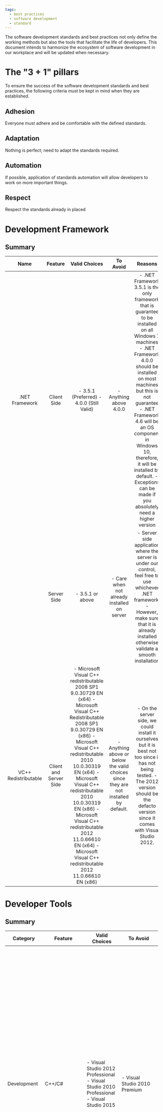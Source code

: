 ```yaml
---
tags:
  - best practices
  - software development
  - standard
---
```


The software development standards and best practices not only define the working methods but also the tools that facilitate the life of developers. This document intends to harmonize the ecosystem of software development in our workplace and will be updated when necessary.

# The "3 + 1" pillars
To ensure the success of the software development standards and best practices, the following criteria must be kept in mind when they are established.

## Adhesion
Everyone must adhere and be comfortable with the defined standards.

## Adaptation
Nothing is perfect; need to adapt the standards required.

## Automation
If possible, application of standards automation will allow developers to work on more important things.

## Respect
Respect the standards already in placed

# Development Framework

## Summary

|         Name         |         Feature        |                                                                                                                                                                                             Valid Choices                                                                                                                                                                                             |                                       To Avoid                                       |                                                                                                                                                                                 Reasons                                                                                                                                                                                 |
|:--------------------:|:----------------------:|:-----------------------------------------------------------------------------------------------------------------------------------------------------------------------------------------------------------------------------------------------------------------------------------------------------------------------------------------------------------------------------------------------------:|:------------------------------------------------------------------------------------:|:-----------------------------------------------------------------------------------------------------------------------------------------------------------------------------------------------------------------------------------------------------------------------------------------------------------------------------------------------------------------------:|
| .NET Framework       | Client Side            | - 3.5.1 (Preferred) - 4.0.0 (Still Valid)                                                                                                                                                                                                                                                                                                                                                             | - Anything above 4.0.0                                                               | - .NET Framework 3.5.1 is the only framework that is guarantee to be installed on all Windows 7 machines - .NET Framework 4.0.0 should be installed on most machines but this is not guarantee - .NET Framework 4.6 will be an OS component in Windows 10, therefore, it will be installed by default. - Exceptions can be made if you absolutely need a higher version |
|                      | Server Side            | - 3.5.1 or above                                                                                                                                                                                                                                                                                                                                                                                      | - Care when not already installed on server                                          | - Server side application where the server is under our control, feel free to use whichever .NET framework. - However, make sure that it is already installed otherwise validate a smooth installation                                                                                                                                                                  |
| VC++ Redistributable | Client and Server Side | - Microsoft Visual C++ redistributable 2008 SP1 9.0.30729 EN (x64) - Microsoft Visual C++ Redistributable 2008 SP1 9.0.30729 EN (x86) - Microsoft Visual C++ redistributable 2010 10.0.30319 EN (x64) - Microsoft Visual C++ redistributable 2010 10.0.30319 EN (x86) - Microsoft Visual C++ redistributable 2012 11.0.66610 EN (x64) - Microsoft Visual C++ redistributable 2012 11.0.66610 EN (x86) | - Anything above or below the valid choices since they are not installed by default. | - On the server side, we could install it ourselves but it is best not too since it has not being tested. - The 2012 version should be the defacto version since it comes with Visual Studio 2012.                                                                                                                                                                      |
 	 	 	 	 
# Developer Tools

## Summary

| Category               | Feature                     | Valid Choices                                                                            | To Avoid                                        | Reasons                                                                                                                                                                                                                                                                                                                                                                                                                                                                                                                                       |
|------------------------|-----------------------------|------------------------------------------------------------------------------------------|-------------------------------------------------|-----------------------------------------------------------------------------------------------------------------------------------------------------------------------------------------------------------------------------------------------------------------------------------------------------------------------------------------------------------------------------------------------------------------------------------------------------------------------------------------------------------------------------------------------|
| Development            | C++/C#                      | - Visual Studio 2012 Professional - Visual Studio 2010 Professional - Visual Studio 2015 | - Visual Studio 2010 Premium                    | - Visual Studio 2012 should be favored since development on Xbox One requires it. - Any new development should be performed with it or be updated to it - Existent project can continue to use Visual Studio 2010 - Visual Studio 2010 Premium, which is installed on half of the team and has a range of impressive tools for development, debugging and testing, could, by itself, establish the standards of many aspect of software development. However, since it is no longer available, we need to find other tools to meet our needs. |
|                        | MSSQL                       | - SQL Management Studio 2008 R2                                                          | - SQL Management Studio 2012                    | - Our latest attempt to install SQL Management Studio 2012 result in a bug that prevented use to run the application                                                                                                                                                                                                                                                                                                                                                                                                                          |
|                        | MSSQL - Intellisense        | - SQL Prompt - SQL Complete                                                              |                                                 |                                                                                                                                                                                                                                                                                                                                                                                                                                                                                                                                               |
|                        | MySQL                       | - SQLyog                                                                                 |                                                 |                                                                                                                                                                                                                                                                                                                                                                                                                                                                                                                                               |
|                        | Productivity - C#           | - Resharper Latest                                                                       | - Visual Assist - Resharper 5 & 6               | - There are significant improvements and behaviors discrepencies between Resharper 7 and previous version of Resharper. For instance, the coding standard is much more up to date in version 7, therefore, it is recommended to use it. Currently, the studio has a site license accessible via HTTP so there is no reason not to use it. - Please follow the following procedure to install ReSharper: Setup ReSharper                                                                                                                       |
|                        | Productivity - C++          | - Visual Assist                                                                          |                                                 | Visual Assist and Resharper are often installed on the workstation of developers at the same time. The reason is very simple; ReSharper is compatible only for c# and Visual Assist also works for C++. However, when they are installed together, there are several cases of incompatibility. For this reason, it is preferable to disabler Visual Assist because our environment is mainly c#.                                                                                                                                              |
|                        | Tests                       | - Resharper Latest                                                                       | - TestDriven.Net                                | - TestDriven.Net is no longer recommended - The latest resharper is far better                                                                                                                                                                                                                                                                                                                                                                                                                                                                |
|                        | Tests Coverage              | - dotCover                                                                               | - TestDriven.Net - OpenCover & Report Generator | - dotCover does the job better than TestDriven and NCover                                                                                                                                                                                                                                                                                                                                                                                                                                                                                     |
|                        | Documentation               | - GhostDoc                                                                               |                                                 |                                                                                                                                                                                                                                                                                                                                                                                                                                                                                                                                               |
|                        | Integration                 | - Araxis Merge                                                                           | - P4Merge & P4Diff                              | - P4Merge and P4Diff are integration tools that come by default of Perforce. They are simply less powerful than Araxis Merge.                                                                                                                                                                                                                                                                                                                                                                                                                 |
|                        | Source control              | - Perforce Plugin (P4VS)                                                                 |                                                 |                                                                                                                                                                                                                                                                                                                                                                                                                                                                                                                                               |
|                        | Source Control Assistant    | - Submit Assistant                                                                       |                                                 | - Internal tool                                                                                                                                                                                                                                                                                                                                                                                                                                                                                                                               |
| Source code analysis   | Style                       | - StyleCop (and plugin for Resharper < 6)                                                |                                                 |                                                                                                                                                                                                                                                                                                                                                                                                                                                                                                                                               |
|                        | Conceptual                  | - FxCop                                                                                  | - Source Analysis                               | - Source Analysis is a feature that comes with Visual Studio 2010 Premium or better. Therefore, it is to be avoided since this version of Visual Studio is not standard in Ubisoft.                                                                                                                                                                                                                                                                                                                                                           |
|                        | Defects and Security        | - Coverity                                                                               |                                                 |                                                                                                                                                                                                                                                                                                                                                                                                                                                                                                                                               |
| Debugging              | Memory                      | - ANTS Memory Profiler                                                                   | - dotTrace Memory                               | - dotTrace is, at this time, unable to attach to a running .net program like ANTS Memory and Performance Profiler.                                                                                                                                                                                                                                                                                                                                                                                                                            |
|                        | Performance                 | - ANTS Performance Profiler                                                              | - dotTrace Performance                          |                                                                                                                                                                                                                                                                                                                                                                                                                                                                                                                                               |
| Database               | Synchronization - Structure | - SQL Compare                                                                            |                                                 |                                                                                                                                                                                                                                                                                                                                                                                                                                                                                                                                               |
|                        | Synchronization - Data      | - SQL Data Compare                                                                       |                                                 |                                                                                                                                                                                                                                                                                                                                                                                                                                                                                                                                               |
| Components Managements | .NET Libraries              | - NuGet                                                                                  |                                                 |                                                                                                                                                                                                                                                                                                                                                                                                                                                                                                                                               |
|                        | Web Software                | - Microsoft Web Platform Installer                                                       |                                                 |                                                                                                                                                                                                                                                                                                                                                                                                                                                                                                                                               |

# Components and libraries

## Summary

- It is recommended to use libraries and components that are directly available via NuGet for ease and automation of installation and configuration.
- If the libraries and components are not available in NuGet, they should be included directly in the project and be submitted in Perforce under the **ExtLibs** folder.

| Category         | Feature                     | Valid Choices                                                                                                                                                                                            | To Avoid                                                                                                                                                                                      | Reason                                                                                                                                                                                                                                                                                                                                                                                                                                                                                                                                                                                             |
|------------------|-----------------------------|----------------------------------------------------------------------------------------------------------------------------------------------------------------------------------------------------------|-----------------------------------------------------------------------------------------------------------------------------------------------------------------------------------------------|----------------------------------------------------------------------------------------------------------------------------------------------------------------------------------------------------------------------------------------------------------------------------------------------------------------------------------------------------------------------------------------------------------------------------------------------------------------------------------------------------------------------------------------------------------------------------------------------------|
| Web UI           | Silverlight                 | - Telerik Controls for Silverlight                                                                                                                                                                       |                                                                                                                                                                                               |                                                                                                                                                                                                                                                                                                                                                                                                                                                                                                                                                                                                    |
|                  | ASP.NET                     | - ComponentArt Web.UI - ComponentArt SOA.UI - AJAX Control Toolkit                                                                                                                                       |                                                                                                                                                                                               |                                                                                                                                                                                                                                                                                                                                                                                                                                                                                                                                                                                                    |
|                  | ASP.NET MVC                 | - Telerik Extensions for ASP.NET MVC - Knockout.js                                                                                                                                                       |                                                                                                                                                                                               |                                                                                                                                                                                                                                                                                                                                                                                                                                                                                                                                                                                                    |
|                  | HTML & CSS                  | - Metro UI CSS     - http://metroui.org.ua/ - Bootstrap     - http://twitter.github.io/bootstrap/     - http://talkslab.github.io/metro-bootstrap/index.html                                             |                                                                                                                                                                                               |                                                                                                                                                                                                                                                                                                                                                                                                                                                                                                                                                                                                    |
| Web Service      | Business Logic over Network | - WCF - ASP.NET Web API                                                                                                                                                                                  | - .NET Remoting                                                                                                                                                                               | - Favor WCF when the entire ecosystem is Microsoft - Favor ASP.NET when the web service is "public" facing and the ecosystem is not always Microsoft                                                                                                                                                                                                                                                                                                                                                                                                                                               |
| Windows UI       | Windows Forms               | - Xceed Windows Forms Components                                                                                                                                                                         |                                                                                                                                                                                               |                                                                                                                                                                                                                                                                                                                                                                                                                                                                                                                                                                                                    |
|                  | WPF                         | - mahapps.metro     - http://mahapps.com/     - https://www.nuget.org/packages/MahApps.Metro/                                                                                                            | - Elysium http://elysium.asvishnyakov.com/     - http://nuget.org/packages/Elysium.Theme/  - Modern UIhttps://github.com/firstfloorsoftware/mui     - http://nuget.org/packages/ModernUI.WPF/ |                                                                                                                                                                                                                                                                                                                                                                                                                                                                                                                                                                                                    |
|                  | Windows Stores              | - Callisto     - http://timheuer.github.io/callisto/     - http://nuget.org/packages/Callisto/                                                                                                           |                                                                                                                                                                                               |                                                                                                                                                                                                                                                                                                                                                                                                                                                                                                                                                                                                    |
| Processing       | ZIP                         | - Xceed ZIP                                                                                                                                                                                              |                                                                                                                                                                                               |                                                                                                                                                                                                                                                                                                                                                                                                                                                                                                                                                                                                    |
|                  | FTP                         | - Xceed FTP                                                                                                                                                                                              |                                                                                                                                                                                               |                                                                                                                                                                                                                                                                                                                                                                                                                                                                                                                                                                                                    |
|                  | Excel                       | - Aspose.Cells                                                                                                                                                                                           |                                                                                                                                                                                               |                                                                                                                                                                                                                                                                                                                                                                                                                                                                                                                                                                                                    |
| Database Access  | MSSQL                       | - Entity Framework                                                                                                                                                                                       | - LINQ to SQL                                                                                                                                                                                 | - LINQ to SQL is simply a subset of Entity Framework (LINQ to Entities). LINQ to SQL supports only 1 to 1 table mappings, views, the sprocs and functions in Microsoft SQL Server. This technology is most suitable for "rapid development".                                                                                                                                                                                                                                                                                                                                                       |
|                  | MySQL                       | - Connector/Net v6.5.4                                                                                                                                                                                   | - dotConnect                                                                                                                                                                                  | - Memory leaks among other things.                                                                                                                                                                                                                                                                                                                                                                                                                                                                                                                                                                 |
| Test             | Unit Test                   | - NUnit                                                                                                                                                                                                  | - MSTest - xUnit.net                                                                                                                                                                          | - Although MSTest is the test library created and supported by Microsoft, it is also primitive and maintained in a long cycle. It is therefore inferior than the library that are actively maintained by the community. Furthermore, setting up MSTest to run on a build machine as part of a CI system is a pain. You basically need to install Visual Studio to get it working. - xUnit.net is a new test library that is very simple and very fast. However, it lacks traction in the world of continous integration. Some tool such as AnthillPro used by Ubisoft does not support by default. |
|                  | UI Test                     | - White      - https://github.com/TestStack/White     - http://teststack.azurewebsites.net/white/index.html                                                                                              |                                                                                                                                                                                               |                                                                                                                                                                                                                                                                                                                                                                                                                                                                                                                                                                                                    |
|                  | Mocking                     | - Moq                                                                                                                                                                                                    |                                                                                                                                                                                               |                                                                                                                                                                                                                                                                                                                                                                                                                                                                                                                                                                                                    |
| Console          | Command Line Parser         | - Command Line Parser Library     - http://nuget.org/packages/CommandLineParser/                                                                                                                         |                                                                                                                                                                                               |                                                                                                                                                                                                                                                                                                                                                                                                                                                                                                                                                                                                    |
| Design Framework | MVVM                        | - MVVM Light     - http://www.galasoft.ch/mvvm/     - http://nuget.org/packages/MvvmLightLibs/ - Caliburn.Micro     - http://caliburnmicro.codeplex.com/     - http://nuget.org/packages/Caliburn.Micro/ |                                                                                                                                                                                               |                                                                                                                                                                                                                                                                                                                                                                                                                                                                                                                                                                                                    |
|                  | Dependency Injection        | - Ninject - Unity                                                                                                                                                                                        |                                                                                                                                                                                               |                                                                                                                                                                                                                                                                                                                                                                                                                                                                                                                                                                                                    |
| Debugging        | Logging                     | - Enterprise Library Logging - NLog                                                                                                                                                                      | - Log4Net                                                                                                                                                                                     | - Log4Net does stack overflow exception...very bad                                                                                                                                                                                                                                                                                                                                                                                                                                                                                                                                                 |